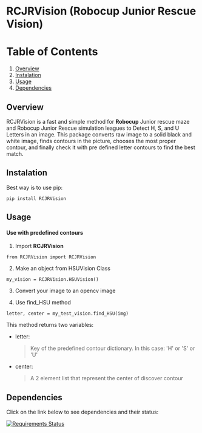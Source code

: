 # RCJRVision (Robocup Junior Rescue Vision)
# Table of Contents
1. [Overview](#Overview)
2. [Instalation](#Installation)
3. [Usage](#Usage)
4. [Dependencies](#Dependencies)


## Overview
RCJRVision is a fast and simple method for **Robocup** Junior rescue maze and Robocup Junior Rescue simulation leagues
to Detect H, S, and U Letters in an image.
This package converts raw image to a solid black and white image, finds contours in the picture, chooses the most proper
contour, and finally check it with pre defined letter contours to find the best match.


## Instalation

Best way is to use pip:

`pip install RCJRVision`

## Usage
#### Use with predefined contours
1. Import **RCJRVision**

`from RCJRVision import RCJRVision`

2. Make an object from HSUVision Class

`my_vision = RCJRVision.HSUVision()`

3. Convert your image to an opencv image

4. Use find_HSU method

`letter, center = my_test_vision.find_HSU(img)`

This method returns two variables:

- letter:

    >Key of the predefined contour dictionary.
    In this case: 'H' or 'S' or 'U'
- center: 

    >A 2 element list that represent the center of discover contour
## Dependencies
Click on the link below to see dependencies and their status:

[![Requirements Status](https://requires.io/github/mhmmdshirazi/RCJRVision/requirements.svg?branch=master)](https://requires.io/github/mhmmdshirazi/RCJRVision/requirements/?branch=master)